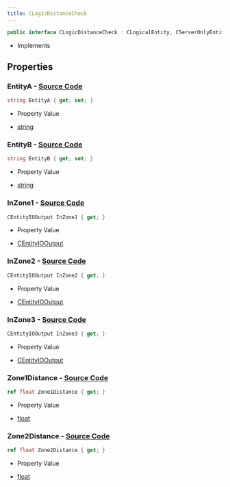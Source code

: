 ```yaml
---
title: CLogicDistanceCheck
---
```


```csharp
public interface CLogicDistanceCheck : CLogicalEntity, CServerOnlyEntity, CBaseEntity, CEntityInstance, ISchemaClass<CEntityInstance>, ISchemaClass<CBaseEntity>, ISchemaClass<CServerOnlyEntity>, ISchemaClass<CLogicalEntity>, ISchemaClass<CLogicDistanceCheck>, ISchemaField, ISchemaClass, INativeHandle
```

- Implements

## Properties

### **EntityA** - [Source Code](https://github.com/swiftly-solution/swiftlys2/blob/main/managed/src/SwiftlyS2.Generated/Schemas/Interfaces/CLogicDistanceCheck.cs#L16)

```csharp
string EntityA { get; set; }
```

- Property Value

- [string](https://learn.microsoft.com/dotnet/api/system.string)

### **EntityB** - [Source Code](https://github.com/swiftly-solution/swiftlys2/blob/main/managed/src/SwiftlyS2.Generated/Schemas/Interfaces/CLogicDistanceCheck.cs#L18)

```csharp
string EntityB { get; set; }
```

- Property Value

- [string](https://learn.microsoft.com/dotnet/api/system.string)

### **InZone1** - [Source Code](https://github.com/swiftly-solution/swiftlys2/blob/main/managed/src/SwiftlyS2.Generated/Schemas/Interfaces/CLogicDistanceCheck.cs#L24)

```csharp
CEntityIOOutput InZone1 { get; }
```

- Property Value

- [CEntityIOOutput](/docs/api/shared/schemadefinitions/centityiooutput)

### **InZone2** - [Source Code](https://github.com/swiftly-solution/swiftlys2/blob/main/managed/src/SwiftlyS2.Generated/Schemas/Interfaces/CLogicDistanceCheck.cs#L26)

```csharp
CEntityIOOutput InZone2 { get; }
```

- Property Value

- [CEntityIOOutput](/docs/api/shared/schemadefinitions/centityiooutput)

### **InZone3** - [Source Code](https://github.com/swiftly-solution/swiftlys2/blob/main/managed/src/SwiftlyS2.Generated/Schemas/Interfaces/CLogicDistanceCheck.cs#L28)

```csharp
CEntityIOOutput InZone3 { get; }
```

- Property Value

- [CEntityIOOutput](/docs/api/shared/schemadefinitions/centityiooutput)

### **Zone1Distance** - [Source Code](https://github.com/swiftly-solution/swiftlys2/blob/main/managed/src/SwiftlyS2.Generated/Schemas/Interfaces/CLogicDistanceCheck.cs#L20)

```csharp
ref float Zone1Distance { get; }
```

- Property Value

- [float](https://learn.microsoft.com/dotnet/api/system.single)

### **Zone2Distance** - [Source Code](https://github.com/swiftly-solution/swiftlys2/blob/main/managed/src/SwiftlyS2.Generated/Schemas/Interfaces/CLogicDistanceCheck.cs#L22)

```csharp
ref float Zone2Distance { get; }
```

- Property Value

- [float](https://learn.microsoft.com/dotnet/api/system.single)

